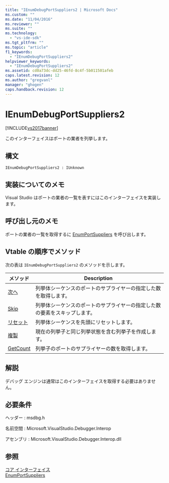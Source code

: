```yaml
---
title: "IEnumDebugPortSuppliers2 | Microsoft Docs"
ms.custom: ""
ms.date: "11/04/2016"
ms.reviewer: ""
ms.suite: ""
ms.technology: 
  - "vs-ide-sdk"
ms.tgt_pltfrm: ""
ms.topic: "article"
f1_keywords: 
  - "IEnumDebugPortSuppliers2"
helpviewer_keywords: 
  - "IEnumDebugPortSuppliers2"
ms.assetid: cd0a73dc-dd25-46fd-8c4f-5b011501afeb
caps.latest.revision: 12
ms.author: "gregvanl"
manager: "ghogen"
caps.handback.revision: 12
---
```

# IEnumDebugPortSuppliers2
[!INCLUDE[vs2017banner](../../../code-quality/includes/vs2017banner.md)]

このインターフェイスはポートの業者を列挙します。  
  
## 構文  
  
```  
IEnumDebugPortSuppliers2 : IUnknown  
```  
  
## 実装についてのメモ  
 Visual Studio はポートの業者の一覧を表すにはこのインターフェイスを実装します。  
  
## 呼び出し元のメモ  
 ポートの業者の一覧を取得するに [EnumPortSuppliers](../../../extensibility/debugger/reference/idebugcoreserver2-enumportsuppliers.md) を呼び出します。  
  
## Vtable の順序でメソッド  
 次の表は `IEnumDebugPortSuppliers2` のメソッドを示します。  
  
|メソッド|Description|  
|----------|-----------------|  
|[次へ](../Topic/IEnumDebugPortSuppliers2::Next.md)|列挙体シーケンスのポートのサプライヤーの指定した数を取得します。|  
|[Skip](../../../extensibility/debugger/reference/ienumdebugportsuppliers2-skip.md)|列挙体シーケンスのポートのサプライヤーの指定した数の要素をスキップします。|  
|[リセット](../../../extensibility/debugger/reference/ienumdebugportsuppliers2-reset.md)|列挙体シーケンスを先頭にリセットします。|  
|[複製](../Topic/IEnumDebugPortSuppliers2::Clone.md)|現在の列挙子と同じ列挙状態を含む列挙子を作成します。|  
|[GetCount](../../../extensibility/debugger/reference/ienumdebugportsuppliers2-getcount.md)|列挙子のポートのサプライヤーの数を取得します。|  
  
## 解説  
 デバッグ エンジンは通常はこのインターフェイスを取得する必要はありません。  
  
## 必要条件  
 ヘッダー : msdbg.h  
  
 名前空間 : Microsoft.VisualStudio.Debugger.Interop  
  
 アセンブリ : Microsoft.VisualStudio.Debugger.Interop.dll  
  
## 参照  
 [コア インターフェイス](../../../extensibility/debugger/reference/core-interfaces.md)   
 [EnumPortSuppliers](../../../extensibility/debugger/reference/idebugcoreserver2-enumportsuppliers.md)